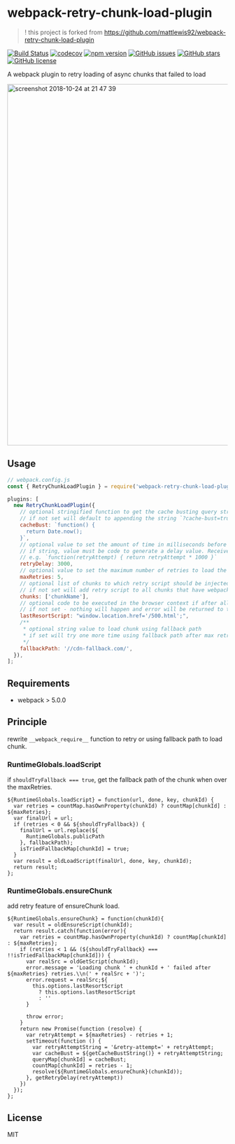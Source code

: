 # webpack-retry-chunk-load-plugin

> ! this project is forked from https://github.com/mattlewis92/webpack-retry-chunk-load-plugin

[![Build Status](https://travis-ci.org/cocasts/webpack-retry-chunk-load-plugin.svg?branch=master)](https://travis-ci.org/cocasts/webpack-retry-chunk-load-plugin)
[![codecov](https://codecov.io/gh/cocasts/webpack-retry-chunk-load-plugin/branch/master/graph/badge.svg)](https://codecov.io/gh/cocasts/webpack-retry-chunk-load-plugin)
[![npm version](https://badge.fury.io/js/webpack-retry-chunk-load-plugin.svg)](http://badge.fury.io/js/webpack-retry-chunk-load-plugin)
[![GitHub issues](https://img.shields.io/github/issues/cocasts/webpack-retry-chunk-load-plugin.svg)](https://github.com/cocasts/webpack-retry-chunk-load-plugin/issues)
[![GitHub stars](https://img.shields.io/github/stars/cocasts/webpack-retry-chunk-load-plugin.svg)](https://github.com/cocasts/webpack-retry-chunk-load-plugin/stargazers)
[![GitHub license](https://img.shields.io/badge/license-MIT-blue.svg)](https://raw.githubusercontent.com/cocasts/webpack-retry-chunk-load-plugin/master/LICENSE)

A webpack plugin to retry loading of async chunks that failed to load

<img width="827" alt="screenshot 2018-10-24 at 21 47 39" src="https://user-images.githubusercontent.com/37169906/173486851-20c34354-7026-456e-83f5-038d28b50638.png">

## Usage

```javascript
// webpack.config.js
const { RetryChunkLoadPlugin } = require('webpack-retry-chunk-load-plugin');

plugins: [
  new RetryChunkLoadPlugin({
    // optional stringified function to get the cache busting query string appended to the script src
    // if not set will default to appending the string `?cache-bust=true`
    cacheBust: `function() {
      return Date.now();
    }`,
    // optional value to set the amount of time in milliseconds before trying to load the chunk again. Default is 0
    // if string, value must be code to generate a delay value. Receives retryCount as argument 
    // e.g. `function(retryAttempt) { return retryAttempt * 1000 }`
    retryDelay: 3000,
    // optional value to set the maximum number of retries to load the chunk. Default is 1
    maxRetries: 5,
    // optional list of chunks to which retry script should be injected
    // if not set will add retry script to all chunks that have webpack script loading
    chunks: ['chunkName'],
    // optional code to be executed in the browser context if after all retries chunk is not loaded.
    // if not set - nothing will happen and error will be returned to the chunk loader.
    lastResortScript: "window.location.href='/500.html';",
    /**
     * optional string value to load chunk using fallback path
     * if set will try one more time using fallback path after max retries failed
     */
    fallbackPath: '//cdn-fallback.com/',
  }),
];
```

## Requirements

- webpack > 5.0.0

## Principle

rewrite `__webpack_require__` function to retry or using fallback path to load chunk.

### RuntimeGlobals.loadScript
if `shouldTryFallback === true`, get the fallback path of the chunk when over the maxRetries.
```tsx
${RuntimeGlobals.loadScript} = function(url, done, key, chunkId) {
  var retries = countMap.hasOwnProperty(chunkId) ? countMap[chunkId] : ${maxRetries};
  var finalUrl = url;
  if (retries < 0 && ${shouldTryFallback}) {
    finalUrl = url.replace(${
      RuntimeGlobals.publicPath
    }, fallbackPath);
    isTriedFallbackMap[chunkId] = true;
  }
  var result = oldLoadScript(finalUrl, done, key, chunkId);
  return result;
};
```

### RuntimeGlobals.ensureChunk
add retry feature of ensureChunk load.
```tsx
${RuntimeGlobals.ensureChunk} = function(chunkId){
  var result = oldEnsureScript(chunkId);
  return result.catch(function(error){
    var retries = countMap.hasOwnProperty(chunkId) ? countMap[chunkId] : ${maxRetries};
    if (retries < 1 && (${shouldTryFallback} === !!isTriedFallbackMap[chunkId])) {
      var realSrc = oldGetScript(chunkId);
      error.message = 'Loading chunk ' + chunkId + ' failed after ${maxRetries} retries.\\n(' + realSrc + ')';
      error.request = realSrc;${
        this.options.lastResortScript
          ? this.options.lastResortScript
          : ''
      }
      
      throw error;
    }
    return new Promise(function (resolve) {
      var retryAttempt = ${maxRetries} - retries + 1;
      setTimeout(function () {
        var retryAttemptString = '&retry-attempt=' + retryAttempt;
        var cacheBust = ${getCacheBustString()} + retryAttemptString;
        queryMap[chunkId] = cacheBust;
        countMap[chunkId] = retries - 1;
        resolve(${RuntimeGlobals.ensureChunk}(chunkId));
      }, getRetryDelay(retryAttempt))
    })
  });
};
```

## License

MIT
